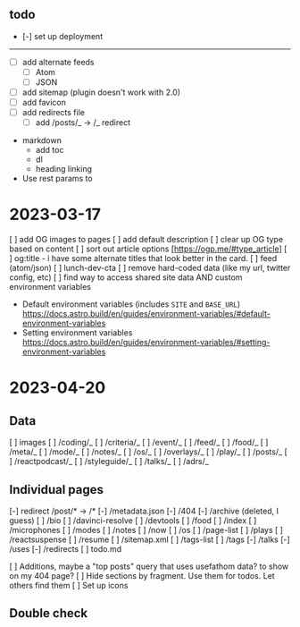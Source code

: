 ## todo

- [-] set up deployment

---

- [ ] add alternate feeds
  - [ ] Atom
  - [ ] JSON
- [ ] add sitemap (plugin doesn't work with 2.0)
- [ ] add favicon
- [ ] add redirects file
  - [ ] add /posts/_ -> /_ redirect
- markdown
  - add toc
  - dl
  - heading linking
- Use rest params to

# 2023-03-17

[ ] add OG images to pages
[ ] add default description
[ ] clear up OG type based on content
[ ] sort out article options [https://ogp.me/#type_article]
[ ] og:title - i have some alternate titles that look better in the card.
[ ] feed (atom/json)
[ ] lunch-dev-cta
[ ] remove hard-coded data (like my url, twitter config, etc)
[ ] find way to access shared site data AND custom environment variables

- Default environment variables (includes `SITE` and `BASE_URL`) https://docs.astro.build/en/guides/environment-variables/#default-environment-variables
- Setting environment variables https://docs.astro.build/en/guides/environment-variables/#setting-environment-variables

# 2023-04-20

## Data

[ ] images
[ ] /coding/_
[ ] /criteria/_
[ ] /event/_
[ ] /feed/_
[ ] /food/_
[ ] /meta/_
[ ] /mode/_
[ ] /notes/_
[ ] /os/_
[ ] /overlays/_
[ ] /play/_
[ ] /posts/_
[ ] /reactpodcast/_
[ ] /styleguide/_
[ ] /talks/_
[ ] /adrs/_

## Individual pages

[-] redirect /post/* -> /*
[-] /metadata.json
[-] /404
[-] /archive (deleted, I guess)
[ ] /bio
[ ] /davinci-resolve
[ ] /devtools
[ ] /food
[ ] /index
[ ] /microphones
[ ] /modes
[ ] /notes
[ ] /now
[ ] /os
[ ] /page-list
[ ] /plays
[ ] /reactsuspense
[ ] /resume
[ ] /sitemap.xml
[ ] /tags-list
[ ] /tags
[-] /talks
[-] /uses
[-] /redirects
[ ] todo.md

[ ] Additions, maybe a "top posts" query that uses usefathom data? to show on my 404 page?
[ ] Hide sections by fragment. Use them for todos. Let others find them
[ ] Set up icons

## Double check
